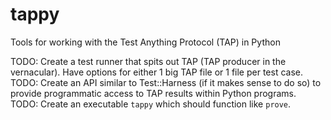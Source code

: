 tappy
=====

Tools for working with the Test Anything Protocol (TAP) in Python

TODO: Create a test runner that spits out TAP (TAP producer in the vernacular). Have options for either 1 big TAP file or 1 file per test case.
TODO: Create an API similar to Test::Harness (if it makes sense to do so) to provide programmatic access to TAP results within Python programs.
TODO: Create an executable `tappy` which should function like `prove`.
